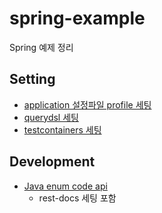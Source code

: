 # spring-example

Spring 예제 정리

## Setting

- [application 설정파일 profile 세팅](/app-profile)
- [querydsl 세팅](/querydsl-setting)
- [testcontainers 세팅](/testcontainers-setting)

## Development

- [Java enum code api](/enum-code)
  - rest-docs 세팅 포함
